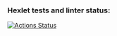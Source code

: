 ### Hexlet tests and linter status:
[![Actions Status](https://github.com/nikitazh12/frontend-project-11/actions/workflows/hexlet-check.yml/badge.svg)](https://github.com/nikitazh12/frontend-project-11/actions)